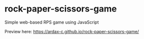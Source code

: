 # rock-paper-scissors-game
Simple web-based RPS game using JavaScript

Preview here: https://ardax-c.github.io/rock-paper-scissors-game/
